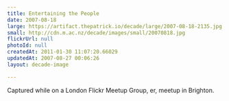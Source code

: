 ```yaml
---
title: Entertaining the People
date: 2007-08-18
large: https://artifact.thepatrick.io/decade/large/2007-08-18-2135.jpg
small: http://cdn.m.ac.nz/decade/images/small/20070818.jpg
flickrUrl: null
photoId: null
createdAt: 2011-01-30 11:07:20.66029
updatedAt: 2007-08-27 00:06:26
layout: decade-image

---
```

Captured while on a London Flickr Meetup Group, er, meetup in Brighton.

